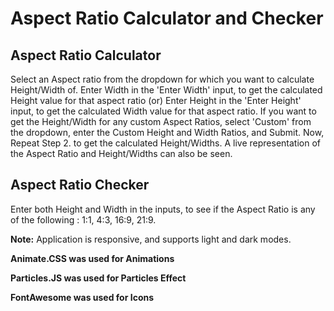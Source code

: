 # Aspect Ratio Calculator and Checker

## Aspect Ratio Calculator

Select an Aspect ratio from the dropdown for which you want to calculate Height/Width of.
Enter Width in the 'Enter Width' input, to get the calculated Height value for that aspect ratio (or) Enter Height in the 'Enter Height' input, to get the calculated Width value for that aspect ratio.
If you want to get the Height/Width for any custom Aspect Ratios, select 'Custom' from the dropdown, enter the Custom Height and Width Ratios, and Submit. Now, Repeat Step 2. to get the calculated Height/Widths.
A live representation of the Aspect Ratio and Height/Widths can also be seen.



## Aspect Ratio Checker

Enter both Height and Width in the inputs, to see if the Aspect Ratio is any of the following : 1:1, 4:3, 16:9, 21:9.

**Note:** Application is responsive, and supports light and dark modes.

**Animate.CSS was used for Animations**

**Particles.JS was used for Particles Effect**

**FontAwesome was used for Icons**